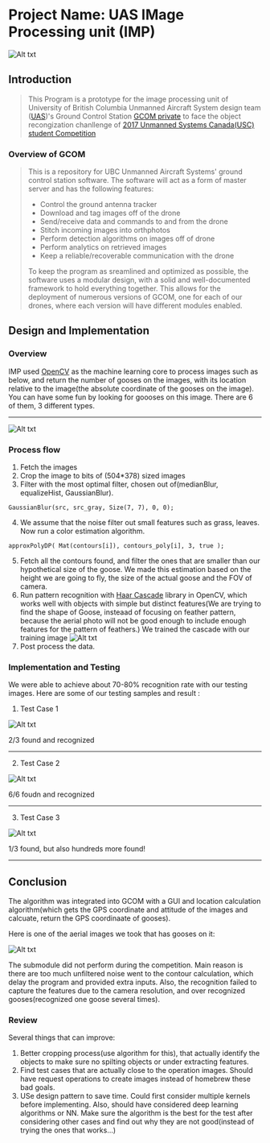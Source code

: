 Project Name: UAS IMage Processing unit (IMP)
============================================
![Alt txt](https://github.com/Rainerino/UAS_IMP/blob/master/Team%20picture.JPG "Optional Title")
## Introduction

> This Program is a prototype for the image processing unit of University of British Columbia Unmanned Aircraft System design team ([UAS](http://www.ubcuas.com/))'s Ground Control Station [GCOM private](https://github.com/ubcuas/GCOM) to face the object recongization chanllenge of [2017 Unmanned Systems Canada(USC) student Competition](https://www.unmannedsystems.ca/home/students/student-competition-details/)

### Overview of GCOM

> This is a repository for UBC Unmanned Aircraft Systems' ground control station software. The software will act as a form of master server and has the following features:
>
> * Control the ground antenna tracker
> * Download and tag images off of the drone
> * Send/receive data and commands to and from the drone
> * Stitch incoming images into orthphotos
> * Perform detection algorithms on images off of drone
> * Perform analytics on retrieved images
> * Keep a reliable/recoverable communication with the drone
>
> To keep the program as sreamlined and optimized as possible, the software uses a modular design, with a solid and well-documented framework to hold everything together. This allows for the deployment of numerous versions of GCOM, one for each of our drones, where each version will have different modules enabled.

## Design and Implementation

### Overview

IMP used [OpenCV](http://opencv.org/) as the machine learning core to process images such as below, and return the number of gooses on the images, with its location relative to the image(the absolute coordinate of the gooses on the image). You can have some fun by looking for goooses on this image. There are 6 of them, 3 different types.

---

![Alt txt](https://github.com/Rainerino/UAS_IMP/blob/master/Testing%20images.jpg "Optional Title")

### Process flow

1. Fetch the images
2. Crop the image to bits of (504*378) sized images
3. Filter with the most optimal filter, chosen out of(medianBlur, equalizeHist, GaussianBlur).

`GaussianBlur(src, src_gray, Size(7, 7), 0, 0);`

4. We assume that the noise filter out small features such as grass, leaves. Now run a color estimation algorithm.

`approxPolyDP( Mat(contours[i]), contours_poly[i], 3, true );`

5. Fetch all the contours found, and filter the ones that are smaller than our hypothetical size of the goose. We made this estimation based on the height we are going to fly, the size of the actual goose and the FOV of camera. 
6. Run pattern recognition with [Haar Cascade](http://docs.opencv.org/trunk/d7/d8b/tutorial_py_face_detection.html) library in OpenCV, which works well with objects with simple but distinct features(We are trying to find the shape of Goose, insteaad of focusing on feather pattern, because the aerial photo will not be good enough to include enough features for the pattern of feathers.) We trained the cascade with our training image
![Alt txt](https://github.com/Rainerino/UAS_IMP/blob/master/trained%20image/geese_0_5050.jpg "Optional Title")
7. Post process the data. 


### Implementation and Testing

 We were able to achieve about 70-80% recognition rate with our testing images. Here are some of our testing samples and result :

1. Test Case 1

![Alt txt](https://github.com/Rainerino/UAS_IMP/blob/master/Close_up_with_Snow.jpg "Optional Title")

2/3 found and recognized

---

2. Test Case 2

![Alt txt](https://github.com/Rainerino/UAS_IMP/blob/master/Uniform_background.jpg "Optional Title")

6/6 foudn and recognized

---


3. Test Case 3

![Alt txt](https://github.com/Rainerino/UAS_IMP/blob/master/Crazy_difficulty.jpg "Optional Title")

1/3 found, but also hundreds more found!

---

## Conclusion

The algorithm was integrated into GCOM with a GUI and location calculation algorithm(which gets the GPS coordinate and attitude of the images and calcuate, return the GPS coordinaate of gooses). 

Here is one of the aerial images we took that has gooses on it:

![Alt txt](https://github.com/Rainerino/UAS_IMP/blob/master/Aerial_Goose.JPG "Optional Title")

The submodule did not perform during the competition. Main reason is there are too much unfiltered noise went to the contour calculation, which delay the program and provided extra inputs. Also, the recognition failed to capture the features due to the camera resolution, and over recognized gooses(recognized one goose several times).

### Review

Several things that can improve:

1. Better cropping process(use algorithm for this), that actually identify the objects to make sure no spilting objects or under extracting features. 
2. Find test cases that are actually close to the operation images. Should have request operations to create images instead of homebrew these bad goals.
3. USe design pattern to save time. Could first consider multiple kernels before implementing. Also, should have considered deep learning algorithms or NN. Make sure the algorithm is the best for the test after considering other cases and find out why they are not good(instead of trying the ones that works...)





